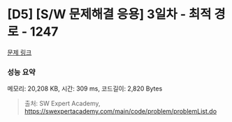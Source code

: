 # [D5] [S/W 문제해결 응용] 3일차 - 최적 경로 - 1247 

[문제 링크](https://swexpertacademy.com/main/code/problem/problemDetail.do?contestProbId=AV15OZ4qAPICFAYD) 

### 성능 요약

메모리: 20,208 KB, 시간: 309 ms, 코드길이: 2,820 Bytes



> 출처: SW Expert Academy, https://swexpertacademy.com/main/code/problem/problemList.do